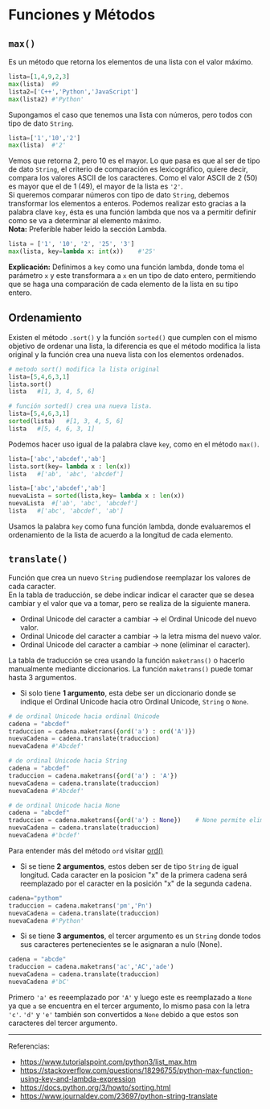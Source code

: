 # Funciones y Métodos
## `max()`
Es un método que retorna los elementos de una lista con el valor máximo.
```Python
lista=[1,4,9,2,3]
max(lista)  #9
lista2=['C++','Python','JavaScript']
max(lista2) #'Python'
```
Supongamos el caso que tenemos una lista con números, pero todos con tipo de dato `String`.
```Python
lista=['1','10','2']
max(lista)  #'2'
```
Vemos que retorna 2, pero 10 es el mayor. Lo que pasa es que al ser de tipo de dato `String`, el criterio de comparación es lexicográfico, quiere decir, compara los valores ASCII de los caracteres. Como el valor ASCII de 2 (50) es mayor que el de 1 (49), el mayor de la lista es `'2'`.   
Si queremos comparar números con tipo de dato `String`, debemos transformar los elementos a enteros.
Podemos realizar esto gracias a la palabra clave `key`, ésta es una función lambda que nos va a permitir definir como se va a determinar al elemento máximo.    
**Nota:** Preferible haber leido la sección Lambda.
```Python
lista = ['1', '10', '2', '25', '3']
max(lista, key=lambda x: int(x))    #'25'
```
**Explicación:**
Definimos a `key` como una función lambda, donde toma el parámetro `x` y este transformara a `x` en un tipo de dato entero, permitiendo que se haga una comparación de cada elemento de la lista en su tipo entero.
## Ordenamiento
Existen el método `.sort()` y la función `sorted()` que cumplen con el mismo objetivo de ordenar una lista, la diferencia es que el método modifica la lista original y la función crea una nueva lista con los elementos ordenados.
```Python
# metodo sort() modifica la lista original 
lista=[5,4,6,3,1]
lista.sort()    
lista   #[1, 3, 4, 5, 6]

# función sorted() crea una nueva lista. 
lista=[5,4,6,3,1]
sorted(lista)   #[1, 3, 4, 5, 6]
lista   #[5, 4, 6, 3, 1]
```
Podemos hacer uso igual de la palabra clave `key`, como en el método `max()`.
```Python
lista=['abc','abcdef','ab']
lista.sort(key= lambda x : len(x))
lista   #['ab', 'abc', 'abcdef']

lista=['abc','abcdef','ab']
nuevaLista = sorted(lista,key= lambda x : len(x))
nuevaLista  #['ab', 'abc', 'abcdef']
lista   #['abc', 'abcdef', 'ab']
```
Usamos la palabra `key` como funa función lambda, donde evaluaremos el ordenamiento de la lista de acuerdo a la longitud de cada elemento.
## `translate()`
Función que crea un nuevo `String` pudiendose reemplazar los valores de cada caracter.  
En la tabla de traducción, se debe indicar indicar el caracter que se desea cambiar y el valor que va a tomar, pero se realiza de la siguiente manera.
- Ordinal Unicode del caracter a cambiar -> el Ordinal Unicode del nuevo valor.
- Ordinal Unicode del caracter a cambiar -> la letra misma del nuevo valor.
- Ordinal Unicode del caracter a cambiar -> none (eliminar el caracter).

La tabla de traducción se crea usando la función `maketrans()` o hacerlo manualmente mediante diccionarios.
La función `maketrans()` puede tomar hasta 3 argumentos.
- Si solo tiene **1 argumento**, esta debe ser un diccionario donde se indique el Ordinal Unicode hacia otro Ordinal Unicode, `String` o `None`.
```Python
# de ordinal Unicode hacia ordinal Unicode
cadena = "abcdef"
traduccion = cadena.maketrans({ord('a') : ord('A')})
nuevaCadena = cadena.translate(traduccion)
nuevaCadena #'Abcdef'

# de ordinal Unicode hacia String
cadena = "abcdef"
traduccion = cadena.maketrans({ord('a') : 'A'})
nuevaCadena = cadena.translate(traduccion)
nuevaCadena #'Abcdef'

# de ordinal Unicode hacia None
cadena = "abcdef"
traduccion = cadena.maketrans({ord('a') : None})    # None permite eliminar el caracter
nuevaCadena = cadena.translate(traduccion)
nuevaCadena #'bcdef'
```
Para entender más del método `ord` visitar [ord()](https://www.programiz.com/python-programming/methods/built-in/ord)

- Si se tiene **2 argumentos**, estos deben ser de tipo `String` de igual longitud. Cada caracter en la posicion "x" de la primera cadena será reemplazado por el caracter en la posición "x" de la segunda cadena.
```Python
cadena="pythom"
traduccion = cadena.maketrans('pm','Pn')
nuevaCadena = cadena.translate(traduccion)
nuevaCadena #'Python'
```
- Si se tiene **3 argumentos**, el tercer argumento es un `String` donde todos sus caracteres pertenecientes se le asignaran a nulo (None).
```Python
cadena = "abcde"
traduccion = cadena.maketrans('ac','AC','ade')
nuevaCadena = cadena.translate(traduccion)
nuevaCadena #'bC'
```
Primero `'a'` es reeemplazado por `'A'` y luego este es reemplazado a `None` ya que `a` se encuentra en el tercer argumento, lo mismo pasa con la letra `'c'`. `'d'` y `'e'` también son convertidos a `None` debido a que estos son caracteres del tercer argumento.
***
Referencias:
- https://www.tutorialspoint.com/python3/list_max.htm
- https://stackoverflow.com/questions/18296755/python-max-function-using-key-and-lambda-expression
- https://docs.python.org/3/howto/sorting.html
- https://www.journaldev.com/23697/python-string-translate
